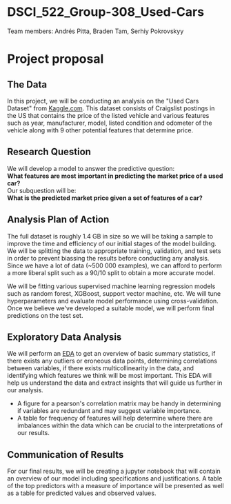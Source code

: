 # DSCI_522_Group-308_Used-Cars

Team members: Andrés Pitta, Braden Tam, Serhiy Pokrovskyy

# Project proposal 

## The Data
In this project, we will be conducting an analysis on the "Used Cars Dataset" from [Kaggle.com](https://www.kaggle.com/austinreese/craigslist-carstrucks-data). This dataset consists of Craigslist postings in the US that
contains the price of the listed vehicle and various features such as year, manufacturer, model, listed condition and odometer of the vehicle along with 9 other potential features that determine price. 

## Research Question
We will develop a model to answer the predictive question:   
**What features are most important in predicting the market price of a used car?**  
Our subquestion will be:  
**What is the predicted market price given a set of features of a car?**

## Analysis Plan of Action
The full dataset is roughly 1.4 GB in size so we will be taking a sample to improve the time and efficiency of our initial stages of the model building. We will be splitting the data to appropriate training, validation, and test sets in order to prevent biassing the results before conducting any analysis. Since we have a lot of data (~500 000 examples), we can afford to perform a more liberal split such as a 90/10 split to obtain a more accurate model. 

We will be fitting various supervised machine learning regression models such as random forest, XGBoost, support vector machine, etc. We will tune hyperparameters and evaluate model performance using cross-validation. Once we believe we've developed a suitable model, we will perform final predictions on the test set. 

## Exploratory Data Analysis
We will perform an [EDA](https://github.com/UBC-MDS/DSCI_522_Group-308_Used-Cars/blob/master/eda/EDA.ipynb) to get an overview of basic summary statistics, if there exists any outliers or eroneous data points, determining correlations between variables, if there exists multicollinearity in the data, and identifying which features we think will be most important. This EDA will help us understand the data and extract insights that will guide us further in our analysis. 

- A figure for a pearson's correlation matrix may be handy in determining if variables are redundant and may suggest variable importance.   
- A table for frequency of features will help determine where there are imbalances within the data which can be crucial to the interpretations of our results.   

## Communication of Results
For our final results, we will be creating a jupyter notebook that will contain an overview of our model including specifications and justifications. A table of the top predictors with a measure of importance will be presented as well as a table for predicted values and observed values. 
